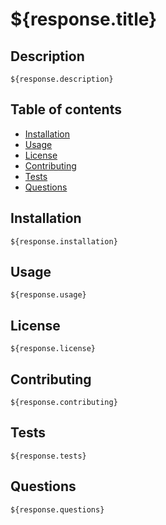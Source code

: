 # ${response.title}

## Description
    ${response.description}
## Table of contents
* [Installation](#installation)
* [Usage](#usage)
* [License](#license)
* [Contributing](#contributing)
* [Tests](#tests)
* [Questions](#questions)

## Installation
    ${response.installation}

## Usage
    ${response.usage}


## License
    ${response.license}

## Contributing
    ${response.contributing}


## Tests
    ${response.tests}


## Questions
    ${response.questions}